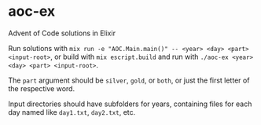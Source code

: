 # aoc-ex
Advent of Code solutions in Elixir

Run solutions with `mix run -e "AOC.Main.main()" -- <year> <day> <part> <input-root>`, or build with `mix escript.build` and run with `./aoc-ex <year> <day> <part> <input-root>`.

The `part` argument should be `silver`, `gold`, or `both`, or just the first letter of the respective word.

Input directories should have subfolders for years, containing files for each day named like `day1.txt`, `day2.txt`, etc.
